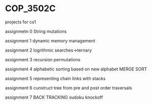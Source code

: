 # COP_3502C
projects for cs1

assignmetn 0
String mutations

assignment 1
dynamic memory management

assignment 2
logrithmic searches->ternary

assignment 3 
recursion permutations

assignment 4
alphabetic sorting based on new alphabet
MERGE SORT

assignment 5 
representing chain links with stacks

assignment 6
cunstruct tree from pre and post order traversals

assignment 7
BACK TRACKING
sudoku knockoff
